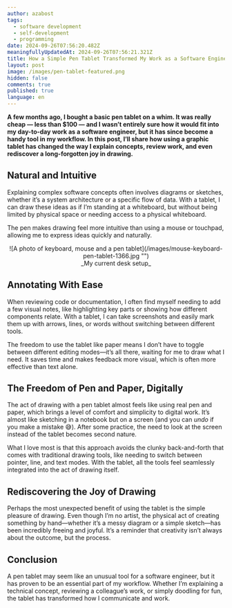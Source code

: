 ```yaml
---
author: azabost
tags:
  - software development
  - self-development
  - programming
date: 2024-09-26T07:56:20.482Z
meaningfullyUpdatedAt: 2024-09-26T07:56:21.321Z
title: How a Simple Pen Tablet Transformed My Work as a Software Engineer
layout: post
image: /images/pen-tablet-featured.png
hidden: false
comments: true
published: true
language: en
---
```

**A few months ago, I bought a basic pen tablet on a whim. It was really cheap — less than $100 — and I wasn’t entirely sure how it would fit into my day-to-day work as a software engineer, but it has since become a handy tool in my workflow. In this post, I’ll share how using a graphic tablet has changed the way I explain concepts, review work, and even rediscover a long-forgotten joy in drawing.**

## Natural and Intuitive

Explaining complex software concepts often involves diagrams or sketches, whether it’s a system architecture or a specific flow of data. With a tablet, I can draw these ideas as if I’m standing at a whiteboard, but without being limited by physical space or needing access to a physical whiteboard.

The pen makes drawing feel more intuitive than using a mouse or touchpad, allowing me to express ideas quickly and naturally.

<center>
<div className="image">![A photo of keyboard, mouse and a pen tablet](/images/mouse-keyboard-pen-tablet-1366.jpg "")</div>
_My current desk setup_
</center>

## Annotating With Ease

When reviewing code or documentation, I often find myself needing to add a few visual notes, like highlighting key parts or showing how different components relate. With a tablet, I can take screenshots and easily mark them up with arrows, lines, or words without switching between different tools.

The freedom to use the tablet like paper means I don’t have to toggle between different editing modes—it’s all there, waiting for me to draw what I need. It saves time and makes feedback more visual, which is often more effective than text alone.

## The Freedom of Pen and Paper, Digitally

The act of drawing with a pen tablet almost feels like using real pen and paper, which brings a level of comfort and simplicity to digital work. It’s almost like sketching in a notebook but on a screen (and you can _undo_ if you make a mistake 😅). After some practice, the need to look at the screen instead of the tablet becomes second nature.

What I love most is that this approach avoids the clunky back-and-forth that comes with traditional drawing tools, like needing to switch between pointer, line, and text modes. With the tablet, all the tools feel seamlessly integrated into the act of drawing itself.

## Rediscovering the Joy of Drawing

Perhaps the most unexpected benefit of using the tablet is the simple pleasure of drawing. Even though I’m no artist, the physical act of creating something by hand—whether it’s a messy diagram or a simple sketch—has been incredibly freeing and joyful. It’s a reminder that creativity isn’t always about the outcome, but the process.

## Conclusion

A pen tablet may seem like an unusual tool for a software engineer, but it has proven to be an essential part of my workflow. Whether I’m explaining a technical concept, reviewing a colleague’s work, or simply doodling for fun, the tablet has transformed how I communicate and work.